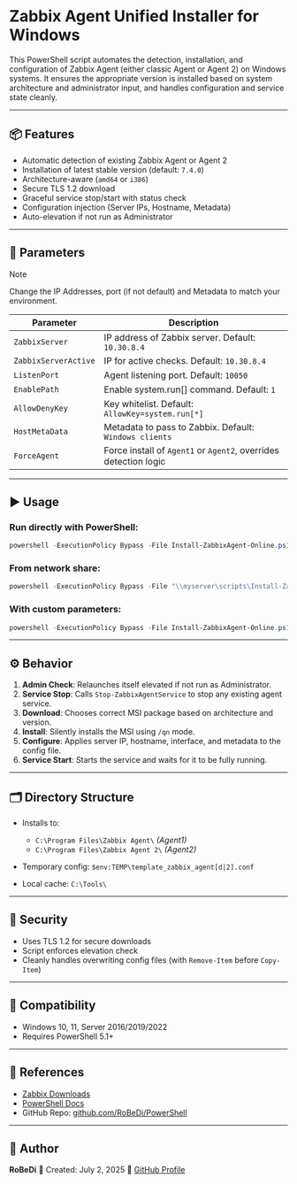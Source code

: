 # Zabbix Agent Unified Installer for Windows

This PowerShell script automates the detection, installation, and configuration of Zabbix Agent (either classic Agent or Agent 2) on Windows systems. It ensures the appropriate version is installed based on system architecture and administrator input, and handles configuration and service state cleanly.

---

## 📦 Features

* Automatic detection of existing Zabbix Agent or Agent 2
* Installation of latest stable version (default: `7.4.0`)
* Architecture-aware (`amd64` or `i386`)
* Secure TLS 1.2 download
* Graceful service stop/start with status check
* Configuration injection (Server IPs, Hostname, Metadata)
* Auto-elevation if not run as Administrator

---

## 🔧 Parameters

> [!NOTE]
> Change the IP Addresses, port (if not default) and Metadata to match your environment.

| Parameter            | Description                                                      |
| -------------------- | ---------------------------------------------------------------- |
| `ZabbixServer`       | IP address of Zabbix server. Default: `10.30.8.4`                |
| `ZabbixServerActive` | IP for active checks. Default: `10.30.8.4`                       |
| `ListenPort`         | Agent listening port. Default: `10050`                           |
| `EnablePath`         | Enable system.run\[] command. Default: `1`                       |
| `AllowDenyKey`       | Key whitelist. Default: `AllowKey=system.run[*]`                 |
| `HostMetaData`       | Metadata to pass to Zabbix. Default: `Windows clients`           |
| `ForceAgent`         | Force install of `Agent1` or `Agent2`, overrides detection logic |

---

## ▶️ Usage

### Run directly with PowerShell:

```powershell
powershell -ExecutionPolicy Bypass -File Install-ZabbixAgent-Online.ps1
```

### From network share:

```powershell
powershell -ExecutionPolicy Bypass -File "\\myserver\scripts\Install-ZabbixAgent-Online.ps1"
```

### With custom parameters:

```powershell
powershell -ExecutionPolicy Bypass -File Install-ZabbixAgent-Online.ps1 -ZabbixServer "192.168.1.10" -ForceAgent "Agent2"
```

---

## ⚙️ Behavior

1. **Admin Check**: Relaunches itself elevated if not run as Administrator.
2. **Service Stop**: Calls `Stop-ZabbixAgentService` to stop any existing agent service.
3. **Download**: Chooses correct MSI package based on architecture and version.
4. **Install**: Silently installs the MSI using `/qn` mode.
5. **Configure**: Applies server IP, hostname, interface, and metadata to the config file.
6. **Service Start**: Starts the service and waits for it to be fully running.

---

## 🗂 Directory Structure

* Installs to:

  * `C:\Program Files\Zabbix Agent\` *(Agent1)*
  * `C:\Program Files\Zabbix Agent 2\` *(Agent2)*
* Temporary config: `$env:TEMP\template_zabbix_agent[d|2].conf`
* Local cache: `C:\Tools\`

---

## 🔐 Security

* Uses TLS 1.2 for secure downloads
* Script enforces elevation check
* Cleanly handles overwriting config files (with `Remove-Item` before `Copy-Item`)

---

## 🧪 Compatibility

* Windows 10, 11, Server 2016/2019/2022
* Requires PowerShell 5.1+

---

## 📎 References

* [Zabbix Downloads](https://www.zabbix.com/download_agents)
* [PowerShell Docs](https://docs.microsoft.com/en-us/powershell/)
* GitHub Repo: [github.com/RoBeDi/PowerShell](https://github.com/RoBeDi/PowerShell)

---

## 👤 Author

**RoBeDi**
📅 Created: July 2, 2025
🔗 [GitHub Profile](https://github.com/RoBeDi)
